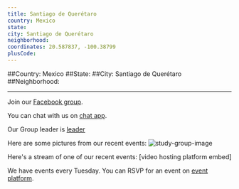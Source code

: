 ```yaml
---
title: Santiago de Querétaro
country: Mexico
state: 
city: Santiago de Querétaro
neighborhood: 
coordinates: 20.587837, -100.38799
plusCode:
---
```


##Country: Mexico
##State: 
##City: Santiago de Querétaro
##Neighborhood: 
*****
Join our [Facebook group](https://www.facebook.com/groups/free.code.camp.santiago.de.queretaro).

You can chat with us on [chat app]().

Our Group leader is [leader]()

Here are some pictures from our recent events:
![study-group-image]()

Here's a stream of one of our recent events:
[video hosting platform embed]

We have events every Tuesday. You can RSVP for an event on [event platform]().
